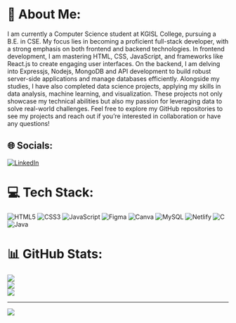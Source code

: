 # 💫 About Me:
I am currently a Computer Science student at KGISL College, pursuing a B.E. in CSE. My focus lies in becoming a proficient full-stack developer, with a strong emphasis on both frontend and backend technologies. In frontend development, I am mastering HTML, CSS, JavaScript, and frameworks like React.js to create engaging user interfaces. On the backend, I am delving into Expressjs, Nodejs, MongoDB and API development to build robust server-side applications and manage databases efficiently. Alongside my studies, I have also completed data science projects, applying my skills in data analysis, machine learning, and visualization. These projects not only showcase my technical abilities but also my passion for leveraging data to solve real-world challenges. Feel free to explore my GitHub repositories to see my projects and reach out if you’re interested in collaboration or have any questions!


## 🌐 Socials:
[![LinkedIn](https://img.shields.io/badge/LinkedIn-%230077B5.svg?logo=linkedin&logoColor=white)](https://linkedin.com/in/sabitha-kandasamy-660b50252) 

# 💻 Tech Stack:
![HTML5](https://img.shields.io/badge/html5-%23E34F26.svg?style=for-the-badge&logo=html5&logoColor=white) ![CSS3](https://img.shields.io/badge/css3-%231572B6.svg?style=for-the-badge&logo=css3&logoColor=white) ![JavaScript](https://img.shields.io/badge/javascript-%23323330.svg?style=for-the-badge&logo=javascript&logoColor=%23F7DF1E) ![Figma](https://img.shields.io/badge/figma-%23F24E1E.svg?style=for-the-badge&logo=figma&logoColor=white) ![Canva](https://img.shields.io/badge/Canva-%2300C4CC.svg?style=for-the-badge&logo=Canva&logoColor=white) ![MySQL](https://img.shields.io/badge/mysql-4479A1.svg?style=for-the-badge&logo=mysql&logoColor=white) ![Netlify](https://img.shields.io/badge/netlify-%23000000.svg?style=for-the-badge&logo=netlify&logoColor=#00C7B7) ![C](https://img.shields.io/badge/c-%2300599C.svg?style=for-the-badge&logo=c&logoColor=white) ![Java](https://img.shields.io/badge/java-%23ED8B00.svg?style=for-the-badge&logo=openjdk&logoColor=white)
# 📊 GitHub Stats:
![](https://github-readme-stats.vercel.app/api?username=sabitha2004&theme=dark&hide_border=false&include_all_commits=false&count_private=false)<br/>
![](https://github-readme-streak-stats.herokuapp.com/?user=sabitha2004&theme=dark&hide_border=false)<br/>
![](https://github-readme-stats.vercel.app/api/top-langs/?username=sabitha2004&theme=dark&hide_border=false&include_all_commits=false&count_private=false&layout=compact)

---
[![](https://visitcount.itsvg.in/api?id=sabitha2004&icon=0&color=0)](https://visitcount.itsvg.in)

<!-- Proudly created with GPRM ( https://gprm.itsvg.in ) -->

